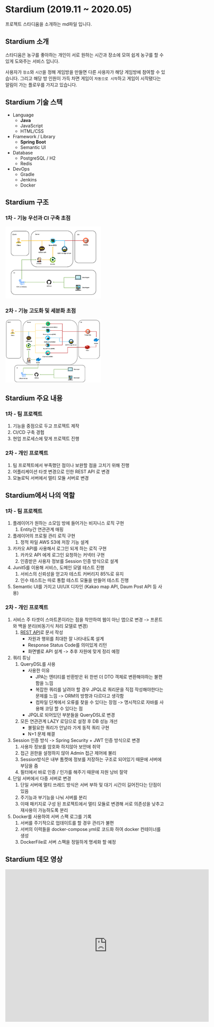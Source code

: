 # Stardium (2019.11 ~ 2020.05)

프로젝트 스타디움을 소개하는 md파일 입니다. 

## Stardium 소개

스타디움은 농구를 좋아하는 개인이 서로 원하는 시간과 장소에 모여 쉽게 농구를 할 수 있게 도와주는 서비스 입니다. 

사용자가 ``장소``와 ``시간``을 정해 게임방을 만들면 다른 사용자가 해당 게임방에 참여할 수 있습니다. 그리고 해당 방 인원이 가득 차면 게임이 ``자동으로 시작``하고 게임이 시작됐다는 알림이 가는 플로우를 가지고 있습니다.

## Stardium 기술 스택

* Language
  * **Java**
  * JavaScript
  * HTML/CSS
* Framework / Library
  * **Spring Boot**
  * Semantic UI
* Database
  * PostgreSQL / H2
  * Redis
* DevOps
  * Gradle
  * Jenkins
  * Docker

## Stardium 구조

### 1차 - 기능 우선과 CI 구축 초점

<img src="https://github.com/backlo/stardium/blob/master/docs/images/Architecture1.png" width="60%" height="50%"/>

### 2차 - 기능 고도화 및 세분화 초점

<img src="https://github.com/backlo/stardium/blob/master/docs/images/Architecture2.png" width="60%" height="50%"/>

## Stardium 주요 내용

### 1차 - 팀 프로젝트

1. 기능을 중점으로 두고 프로젝트 제작
2. CI/CD 구축 경험
3. 현업 프로세스에 맞게 프로젝트 진행

### 2차 - 개인 프로젝트

1. 팀 프로젝트에서 부족했던 점이나 보완할 점을 고치기 위해 진행
2. 어플리케이션 타겟 변경으로 인한 REST API 로 변경
3. 모놀로틱 서버에서 멀티 모듈 서버로 변경

## Stardium에서 나의 역할

### 1차 - 팀 프로젝트

1. 플레이어가 원하는 소모임 방에 들어가는 비지니스 로직 구현
   1. Entity간 연관관계 매핑
2. 플레이어의 프로필 관리 로직 구현
   1. 정적 파일 AWS S3에 저장 기능 설계
3. 카카오 API를 사용해서 로그인 되게 하는 로직 구현
   1. 카카오 API 에게 로그인 요청하는 커넥터 구현
   2. 인증받은 사용자 정보를 Session 인증 방식으로 설계
4. Junit5를 이용해 서비스, 도메인 모델 테스트 진행
   1. 서비스의 신뢰성을 얻고자 테스트 커버리지 85%로 유지
   2. 인수 테스트는 따로 통합 테스트 모듈을 만들어 테스트 진행 
5. Semantic UI를 가지고 UI/UX 디자인 (Kakao map API, Daum Post API 등 사용)

### 2차 - 개인 프로젝트

1. 서비스 주 타겟이 스마트폰이라는 점을 착안하여 웹이 아닌 앱으로 변경 -> 프론트와 백을 분리(비동기식 처리 모델로 변경)
   1. [REST API](https://github.com/backlo/stardium/blob/master/docs/api/Stardium%20API.md)로 문서 작성
      * 자원과 행위를 최대한 잘 나타내도록 설계
      * Response Status Code를 의미있게 리턴
      * 화면별로 API 설계 -> 추후 자원에 맞게 정리 예정
2. 쿼리 튜닝
   1. QueryDSL를 사용
      * 사용한 이유
        * JPA는 엔티티를 반환받은 뒤 한번 더 DTO 객체로 변환해야하는 불편함을 느낌
        * 복잡한 쿼리를 날려야 할 경우 JPQL로 쿼리문을 직접 작성해야한다는 문제를 느낌 -> ORM의 방향과 다르다고 생각함
        * 컴파일 단계에서 오류를 찾을 수 있다는 장점 -> 명시적으로 자바를 사용해 코딩 할 수 있다는 점
      * JPQL로 되어있던 부분들을 QueryDSL로 변경
   2. 모든 연관관계 LAZY 로딩으로 설정 후 DB 성능 개선
      * 불필요한 쿼리가 안날라 가게 동적 쿼리 구현
      * N+1 문제 해결
3. Session 인증 방식  -> Spring Security + JWT 인증 방식으로 변경
   1. 사용자 정보를 암호화 하지않아 보안에 취약
   2. 접근 권한을 설정하지 않아 Admin 접근 제어에 불리
   3. Session방식은 내부 톰켓에 정보를 저장하는 구조로 되어있기 때문에 서버에 부담을 줌
   4. 필터에서 바로 인증 / 인가를 해주기 때문에 자원 낭비 절약
4. 단일 서버에서 다중 서버로 변경
   1. 단일 서버에 멀티 쓰레드 방식은 서버 부하 및 대기 시간이 길어진다는 단점이 있음
   2. 주기능과 부기능을 나눠 서버를 분리
   3. 이때 패키지로 구성 된 프로젝트에서 멀티 모듈로 변경해 서로 의존성을 낮추고 재사용이 가능하도록 분리
5. Docker를 사용하여 서버 스팩 로그를 기록
   1. 서버를 주기적으로 업데이트를 할 경우 관리가 불편
   2. 서버의 이력들을 docker-compose.yml로 코드화 하여 docker 컨테이너를 생성
   3. DockerFile로 서버 스팩을 정밀하게 명세화 할 예정

## Stardium 데모 영상

<iframe width="640" height="480" src="https://www.youtube.com/embed/wkLuv0CkU60" frameborder="0" allow="autoplay; encrypted-media" allowfullscreen></iframe>